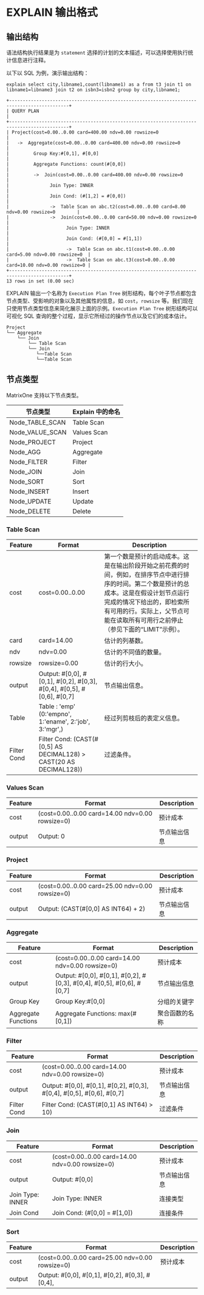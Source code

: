 # EXPLAIN 输出格式

## 输出结构

语法结构执行结果是为 `statement` 选择的计划的文本描述，可以选择使用执行统计信息进行注释。

以下以 SQL 为例，演示输出结构：

```
explain select city,libname1,count(libname1) as a from t3 join t1 on libname1=libname3 join t2 on isbn3=isbn2 group by city,libname1;
```

```
+--------------------------------------------------------------------------------------------+
| QUERY PLAN                                                                                 |
+--------------------------------------------------------------------------------------------+
| Project(cost=0.00..0.00 card=400.00 ndv=0.00 rowsize=0                                     |
|   ->  Aggregate(cost=0.00..0.00 card=400.00 ndv=0.00 rowsize=0                             |
|         Group Key:#[0,1], #[0,0]                                                           |
|         Aggregate Functions: count(#[0,0])                                                 |
|         ->  Join(cost=0.00..0.00 card=400.00 ndv=0.00 rowsize=0                            |
|               Join Type: INNER                                                             |
|               Join Cond: (#[1,2] = #[0,0])                                                 |
|               ->  Table Scan on abc.t2(cost=0.00..0.00 card=8.00 ndv=0.00 rowsize=0        |
|               ->  Join(cost=0.00..0.00 card=50.00 ndv=0.00 rowsize=0                       |
|                     Join Type: INNER                                                       |
|                     Join Cond: (#[0,0] = #[1,1])                                           |
|                     ->  Table Scan on abc.t1(cost=0.00..0.00 card=5.00 ndv=0.00 rowsize=0  |
|                     ->  Table Scan on abc.t3(cost=0.00..0.00 card=10.00 ndv=0.00 rowsize=0 |
+--------------------------------------------------------------------------------------------+
13 rows in set (0.00 sec)
```

EXPLAIN 输出一个名称为 `Execution Plan Tree` 树形结构，每个叶子节点都包含节点类型、受影响的对象以及其他属性的信息，如 `cost`，`rowsize` 等。我们现在只使用节点类型信息来简化展示上面的示例。`Execution Plan Tree` 树形结构可以可视化 SQL 查询的整个过程，显示它所经过的操作节点以及它们的成本估计。

```
Project
└── Aggregate
    └── Join
        └── Table Scan
        └── Join
           └──Table Scan
           └──Table Scan
```

## 节点类型

MatrixOne 支持以下节点类型。

| 节点类型       | Explain 中的命名 |
| --------------- | --------------- |
| Node_TABLE_SCAN | Table Scan      |
| Node_VALUE_SCAN | Values Scan     |
| Node_PROJECT    | Project         |
| Node_AGG        | Aggregate       |
| Node_FILTER     | Filter          |
| Node_JOIN       | Join            |
| Node_SORT       | Sort            |
| Node_INSERT     | Insert          |
| Node_UPDATE     | Update          |
| Node_DELETE     | Delete          |

### Table Scan

| Feature    | Format                                                      | Description                                                  |
| ----------- | ------------------------------------------------------------ | ------------------------------------------------------------ |
| cost        | cost=0.00..0.00                                              | 第一个数是预计的启动成本。这是在输出阶段开始之前花费的时间，例如，在排序节点中进行排序的时间。第二个数是预计的总成本。这是在假设计划节点运行完成的情况下给出的，即检索所有可用的行。实际上，父节点可能在读取所有可用行之前停止（参见下面的“LIMIT”示例）。 |
| card        | card=14.00                                                   | 估计的列基数。                                              |
| ndv         | ndv=0.00                                                     | 估计的不同值的数量。                                       |
| rowsize     | rowsize=0.00                                                 | 估计的行大小。                                              |
| output      | Output: #[0,0], #[0,1], #[0,2], #[0,3], #[0,4], #[0,5], #[0,6], #[0,7] | 节点输出信息。                                              |
| Table       | Table : 'emp' (0:'empno', 1:'ename', 2:'job', 3:'mgr',)      | 经过列剪枝后的表定义信息。                                  |
| Filter Cond | Filter Cond: (CAST(#[0,5] AS DECIMAL128) > CAST(20 AS DECIMAL128)) | 过滤条件。                                                  |

### Values Scan

| Feature | Format                                          | Description          |
| -------- | ----------------------------------------------- | --------------------- |
| cost     | (cost=0.00..0.00 card=14.00 ndv=0.00 rowsize=0) | 预计成本               |
| output   | Output: 0                                       | 节点输出信息         |

### Project

| Feature | Format                                          | Description          |
| -------- | ----------------------------------------------- | --------------------- |
| cost     | (cost=0.00..0.00 card=25.00 ndv=0.00 rowsize=0) | 预计成本               |
| output   | Output: (CAST(#[0,0] AS INT64) + 2)             | 节点输出信息         |

### Aggregate

| Feature            | Format                                                     | Description          |
| ------------------- | ------------------------------------------------------------ | --------------------- |
| cost                | (cost=0.00..0.00 card=14.00 ndv=0.00 rowsize=0)              | 预计成本               |
| output              | Output: #[0,0], #[0,1], #[0,2], #[0,3], #[0,4], #[0,5], #[0,6], #[0,7] | 节点输出信息         |
| Group Key           | Group Key:#[0,0]                                             | 分组的关键字        |
| Aggregate Functions | Aggregate Functions: max(#[0,1])                             | 聚合函数的名称    |

### Filter

| Feature    | Format                                                      | Description          |
| ----------- | ------------------------------------------------------------ | --------------------- |
| cost        | (cost=0.00..0.00 card=14.00 ndv=0.00 rowsize=0)              | 预计成本               |
| output      | Output: #[0,0], #[0,1], #[0,2], #[0,3], #[0,4], #[0,5], #[0,6], #[0,7] | 节点输出信息         |
| Filter Cond | Filter Cond: (CAST(#[0,1] AS INT64) > 10)                    | 过滤条件              |

### Join

| Feature         | Format                                          | Description          |
| ---------------- | ----------------------------------------------- | --------------------- |
| cost             | (cost=0.00..0.00 card=14.00 ndv=0.00 rowsize=0) | 预计成本               |
| output           | Output: #[0,0]                                  | 节点输出信息         |
| Join Type: INNER | Join Type: INNER                                | 连接类型              |
| Join Cond        | Join Cond: (#[0,0] = #[1,0])                    | 连接条件              |

### Sort

| Feature | Format                                                      | Description          |
| -------- | ------------------------------------------------------------ | --------------------- |
| cost     | (cost=0.00..0.00 card=25.00 ndv=0.00 rowsize=0)              | 预计成本               |
| output   | Output: #[0,0], #[0,1], #[0,2], #[0,3], #[0,4],
